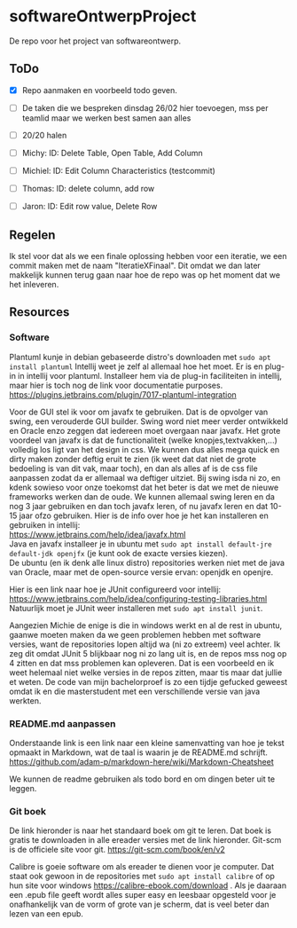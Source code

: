 # softwareOntwerpProject
De repo voor het project van softwareontwerp.



## ToDo

- [x] Repo aanmaken en voorbeeld todo geven.
- [ ] De taken die we bespreken dinsdag 26/02 hier toevoegen, mss per teamlid maar we werken best samen aan alles
- [ ] 20/20 halen
- [ ] Michy: ID: Delete Table, Open Table, Add Column
- [ ] Michiel: ID: Edit Column Characteristics (testcommit)
- [ ] Thomas: ID: delete column, add row
- [ ] Jaron: ID: Edit row value, Delete Row




## Regelen

Ik stel voor dat als we een finale oplossing hebben voor een iteratie,
we een commit maken met de naam "IteratieXFinaal".
Dit omdat we dan later makkelijk kunnen terug gaan naar hoe de repo was op het moment dat we het inleveren.

## Resources

### Software

Plantuml kunje in debian gebaseerde distro's downloaden met
`sudo apt install plantuml`
Intellij weet je zelf al allemaal hoe het moet.
Er is en plug-in in intellij voor plantuml.
Installeer hem via de plug-in faciliteiten in intellij, maar hier is toch nog de link voor documentatie purposes.
https://plugins.jetbrains.com/plugin/7017-plantuml-integration

Voor de GUI stel ik voor om javafx te gebruiken.
Dat is de opvolger van swing, een verouderde GUI builder.
Swing word niet meer verder ontwikkeld en Oracle enzo zeggen dat iedereen moet overgaan naar javafx.
Het grote voordeel van javafx is dat de functionaliteit (welke knopjes,textvakken,...) volledig los ligt van het design in css.
We kunnen dus alles mega quick en dirty maken zonder deftig eruit te zien (ik weet dat dat niet de grote bedoeling is van dit vak, maar toch), en dan als alles af is de css file aanpassen zodat da er allemaal wa deftiger uitziet.
Bij swing isda ni zo, en kdenk sowieso voor onze toekomst dat het beter is dat we met de nieuwe frameworks werken dan de oude.
We kunnen allemaal swing leren en da nog 3 jaar gebruiken en dan toch javafx leren, of nu javafx leren en dat 10-15 jaar ofzo gebruiken.
Hier is de info over hoe je het kan installeren en gebruiken in intellij:  
https://www.jetbrains.com/help/idea/javafx.html  
Java en javafx installeer je in ubuntu met `sudo apt install default-jre default-jdk openjfx` (je kunt ook de exacte versies kiezen).  
De ubuntu (en ik denk alle linux distro) repositories werken niet met de java van Oracle, maar met de open-source versie ervan: openjdk en openjre.

Hier is een link naar hoe je JUnit configureerd voor intellij:  
https://www.jetbrains.com/help/idea/configuring-testing-libraries.html  
Natuurlijk moet je JUnit weer installeren met `sudo apt install junit`.  


Aangezien Michie de enige is die in windows werkt en al de rest in ubuntu, gaanwe moeten maken da we geen problemen hebben met software versies, want de repositories lopen altijd wa (ni zo extreem) veel achter.
Ik zeg dit omdat JUnit 5 blijkbaar nog ni zo lang uit is, en de repos mss nog op 4 zitten en dat mss problemen kan opleveren.
Dat is een voorbeeld en ik weet helemaal niet welke versies in de repos zitten, maar tis maar dat jullie et weten.
De code van mijn bachelorproef is zo een tijdje gefucked geweest omdat ik en die masterstudent met een verschillende versie van java werkten.


### README.md aanpassen

Onderstaande link is een link naar een kleine samenvatting van hoe je tekst opmaakt in Markdown, wat de taal is waarin je de README.md schrijft.
https://github.com/adam-p/markdown-here/wiki/Markdown-Cheatsheet

We kunnen de readme gebruiken als todo bord en om dingen beter  uit te leggen.


### Git boek

De link hieronder is naar het standaard boek om git te leren.
Dat boek is gratis te downloaden in alle ereader versies met de link hieronder.
Git-scm is de officiele site voor git.
https://git-scm.com/book/en/v2

Calibre is goeie software om als ereader te dienen voor je computer.
Dat staat ook gewoon in de repositories met `sudo apt install calibre` of op hun site voor windows https://calibre-ebook.com/download .
Als je daaraan een .epub file geeft wordt alles super easy en leesbaar opgesteld voor je onafhankelijk van de vorm of grote van je scherm, dat is veel beter dan lezen van een epub. 

